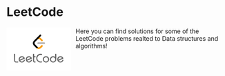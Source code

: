 # LeetCode
<img src="LeetCode.png"
     alt="Markdown Monster icon"
     width="150"
     height="100" 
     style="float: left; margin-right: 10px;" />
<p style="font-color: red;">Here you can find solutions for some of the LeetCode problems realted to Data structures and algorithms!</p>
